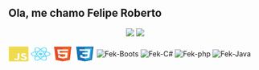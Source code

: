 
 ## Ola, me chamo Felipe Roberto
<div align="center">
	<a href="https://github.com/fekzim"> </a>
  <img height="180em" src="https://github-readme-stats.vercel.app/api?username=fekzim&show_icons=true&theme=dracula&include_all_commits=true&count_private=true"/>
  <img height="180em" src="https://github-readme-stats.vercel.app/api/top-langs/?username=fekzim&layout=compact&langs_count=7&theme=dracula"/>
</div>
<div style="display: inline_block;decoration:none "><br>
	<img align="center" alt="Fek-Js" height="30" width="40" src="https://raw.githubusercontent.com/devicons/devicon/master/icons/javascript/javascript-plain.svg">
	<img align="center" alt="Fek-React" height="30" width="40" src="https://raw.githubusercontent.com/devicons/devicon/master/icons/react/react-original.svg">
  <img align="center" alt="Fek-HTML" height="30" width="40" src="https://raw.githubusercontent.com/devicons/devicon/master/icons/html5/html5-original.svg">
	<img align="center" alt="Fek-CSS" height="30" width="40" src="https://raw.githubusercontent.com/devicons/devicon/master/icons/css3/css3-original.svg">
	<img align="center" alt="Fek-Boots" height="30" width="40" src="https://cdn.jsdelivr.net/gh/devicons/devicon/icons/bootstrap/bootstrap-plain.svg" />
	<img align="center" alt="Fek-C#" height="30" width="40" src="https://cdn.jsdelivr.net/gh/devicons/devicon/icons/csharp/csharp-original.svg" />	
	<img align="center" alt="Fek-php" height="30" width="40" src="https://cdn.jsdelivr.net/gh/devicons/devicon/icons/php/php-plain.svg" />
	<img align="center" alt="Fek-Java" height="30" width="40" src="https://cdn.jsdelivr.net/gh/devicons/devicon/icons/java/java-original.svg" />


